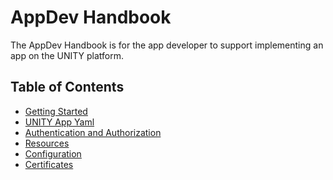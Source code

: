 <!-- DOCTOC SKIP -->

# AppDev Handbook

The AppDev Handbook is for the app developer to support implementing an app on the UNITY platform.

## Table of Contents

* [Getting Started](getting-started.md)
* [UNITY App Yaml](unity-app-yaml.md)
* [Authentication and Authorization](authentication-and-authorization.md)
* [Resources](resources.md)
* [Configuration](configuration.md)
* [Certificates](certificates.md)

